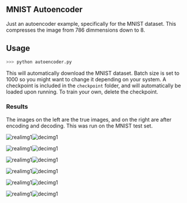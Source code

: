 ## MNIST Autoencoder

Just an autoencoder example, specifically for the MNIST dataset.
This compresses the image from 786 dimmensions down to 8.

## Usage
```python
>>> python autoencoder.py
```

This will automatically download the MNIST dataset. Batch size is set to 1000 so you might want to change it depending on your system.
A checkpoint is included in the `checkpoint` folder, and will automatically be loaded upon running. To train your own, delete the checkpoint.

### Results

The images on the left are the true images, and on the right are after encoding and decoding. This was run on the MNIST test set.

![realimg1](https://github.com/cameronfabbri/Autoencoder/blob/master/images/22900_0real.png?raw=true)![decimg1](https://github.com/cameronfabbri/Autoencoder/blob/master/images/22900_0dec.png?raw=true)


![realimg1](https://github.com/cameronfabbri/Autoencoder/blob/master/images/22900_1real.png?raw=true)![decimg1](https://github.com/cameronfabbri/Autoencoder/blob/master/images/22900_1dec.png?raw=true)


![realimg1](https://github.com/cameronfabbri/Autoencoder/blob/master/images/22900_2real.png?raw=true)![decimg1](https://github.com/cameronfabbri/Autoencoder/blob/master/images/22900_2dec.png?raw=true)


![realimg1](https://github.com/cameronfabbri/Autoencoder/blob/master/images/22900_3real.png?raw=true)![decimg1](https://github.com/cameronfabbri/Autoencoder/blob/master/images/22900_3dec.png?raw=true)


![realimg1](https://github.com/cameronfabbri/Autoencoder/blob/master/images/22900_4real.png?raw=true)![decimg1](https://github.com/cameronfabbri/Autoencoder/blob/master/images/22900_4dec.png?raw=true)


![realimg1](https://github.com/cameronfabbri/Autoencoder/blob/master/images/22900_5real.png?raw=true)![decimg1](https://github.com/cameronfabbri/Autoencoder/blob/master/images/22900_5dec.png?raw=true)





